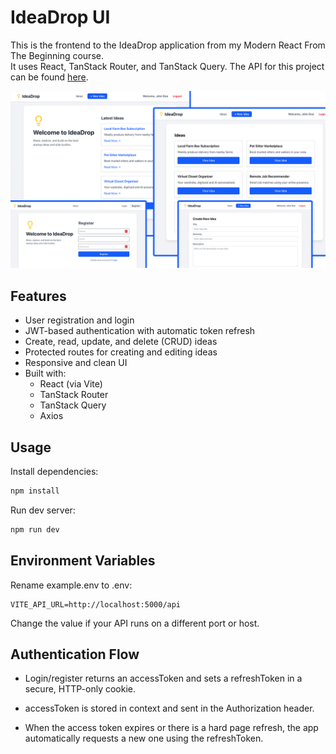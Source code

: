 # IdeaDrop UI

This is the frontend to the IdeaDrop application from my Modern React From The Beginning course.  
It uses React, TanStack Router, and TanStack Query. The API for this project can be found [here](https://github.com/bradtraversy/idea-drop-api).

<img src="./public/screen.png" width="600" />

## Features

- User registration and login
- JWT-based authentication with automatic token refresh
- Create, read, update, and delete (CRUD) ideas
- Protected routes for creating and editing ideas
- Responsive and clean UI
- Built with:
  - React (via Vite)
  - TanStack Router
  - TanStack Query
  - Axios

## Usage

Install dependencies:

```bash
npm install
```

Run dev server:

```bash
npm run dev
```

## Environment Variables

Rename example.env to .env:

```
VITE_API_URL=http://localhost:5000/api
```

Change the value if your API runs on a different port or host.

## Authentication Flow

- Login/register returns an accessToken and sets a refreshToken in a secure, HTTP-only cookie.

- accessToken is stored in context and sent in the Authorization header.

- When the access token expires or there is a hard page refresh, the app automatically requests a new one using the refreshToken.
